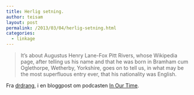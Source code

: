 ```yaml
---
title: Herlig setning.
author: teisam
layout: post
permalink: /2013/03/04/herlig-setning.html
categories:
  - linkage
---
```

> It’s about Augustus Henry Lane-Fox Pitt Rivers, whose Wikipedia page, after telling us his name and that he was born in Bramham cum Oglethorpe, Wetherby, Yorkshire, goes on to tell us, in what may be the most superfluous entry ever, that his nationality was English. 

Fra [drdrang][1], i en bloggpost om podcasten [In Our Time][2].

 [1]: http://www.leancrew.com/all-this/2013/03/podcasty-things/
 [2]: http://www.bbc.co.uk/programmes/b006qykl